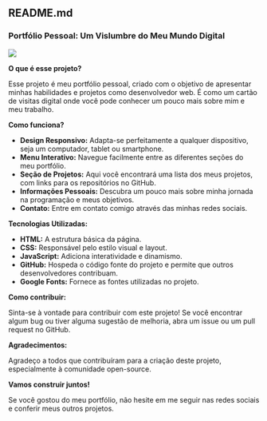 ## **README.md**

### **Portfólio Pessoal: Um Vislumbre do Meu Mundo Digital** 

<img src="imagem/Projetos.png">

**O que é esse projeto?**

Esse projeto é meu portfólio pessoal, criado com o objetivo de apresentar minhas habilidades e projetos como desenvolvedor web. É como um cartão de visitas digital onde você pode conhecer um pouco mais sobre mim e meu trabalho.

**Como funciona?**

* **Design Responsivo:** Adapta-se perfeitamente a qualquer dispositivo, seja um computador, tablet ou smartphone.
* **Menu Interativo:** Navegue facilmente entre as diferentes seções do meu portfólio.
* **Seção de Projetos:** Aqui você encontrará uma lista dos meus projetos, com links para os repositórios no GitHub.
* **Informações Pessoais:** Descubra um pouco mais sobre minha jornada na programação e meus objetivos.
* **Contato:** Entre em contato comigo através das minhas redes sociais.

**Tecnologias Utilizadas:**

* **HTML:** A estrutura básica da página.
* **CSS:** Responsável pelo estilo visual e layout.
* **JavaScript:** Adiciona interatividade e dinamismo.
* **GitHub:** Hospeda o código fonte do projeto e permite que outros desenvolvedores contribuam.
* **Google Fonts:** Fornece as fontes utilizadas no projeto.

**Como contribuir:**

Sinta-se à vontade para contribuir com este projeto! Se você encontrar algum bug ou tiver alguma sugestão de melhoria, abra um issue ou um pull request no GitHub. 

**Agradecimentos:**

Agradeço a todos que contribuíram para a criação deste projeto, especialmente à comunidade open-source.

**Vamos construir juntos!**

Se você gostou do meu portfólio, não hesite em me seguir nas redes sociais e conferir meus outros projetos. 
